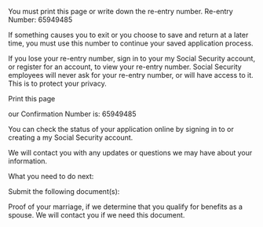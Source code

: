 You must print this page or write down the re-entry number.
Re-entry Number: 65949485

If something causes you to exit or you choose to save and return at a later time, you must use this number to continue
your saved application process.

If you lose your re-entry number, sign in to your my Social Security account, or register for an account, to view your
re-entry number. Social Security employees will never ask for your re-entry number, or will have access to it. This is
to protect your privacy.

Print this page

our Confirmation Number is: 65949485

You can check the status of your application online by signing in to or creating a my Social Security account.

We will contact you with any updates or questions we may have about your information.

What you need to do next:

Submit the following document(s):

Proof of your marriage, if we determine that you qualify for benefits as a spouse. We will contact you if we need this
document.